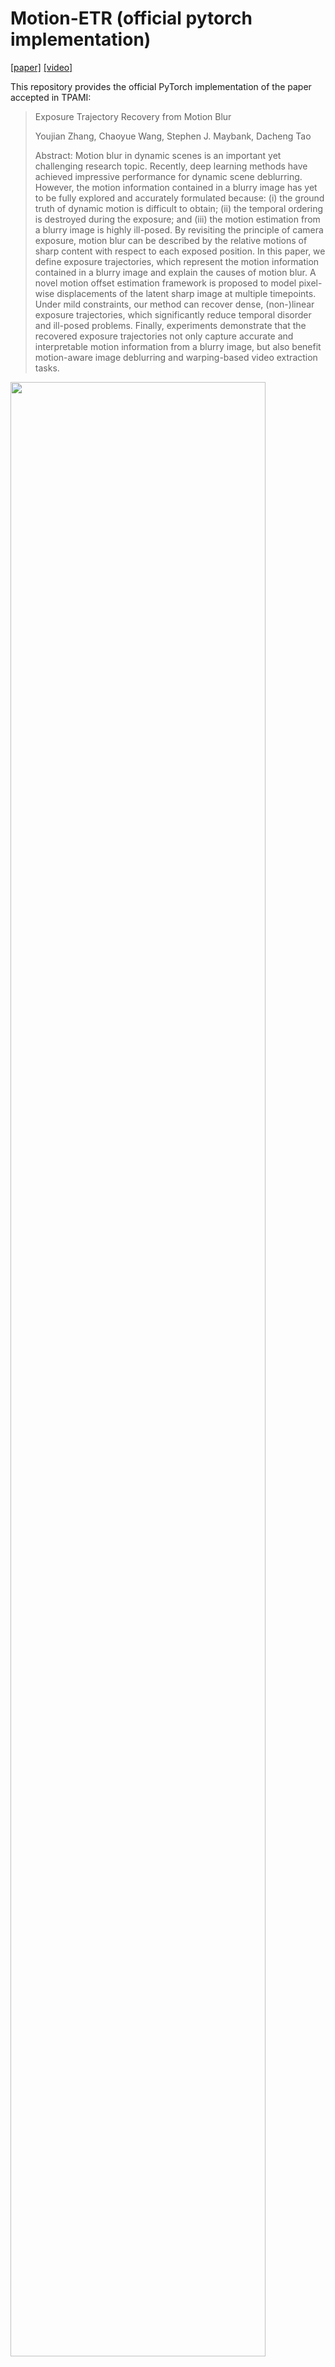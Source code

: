 # Motion-ETR (official pytorch implementation)
[[paper]](https://ieeexplore.ieee.org/abstract/document/9551756/) [[video]](https://drive.google.com/file/d/1TnNUFoDy2VQ8pI4mUph92WTKG68Y5F7s/view?usp=sharing)

This repository provides the official PyTorch implementation of the paper accepted in TPAMI:

>Exposure Trajectory Recovery from Motion Blur 
> 
>Youjian Zhang, Chaoyue Wang, Stephen J. Maybank, Dacheng Tao
>
>Abstract: Motion blur in dynamic scenes is an important yet challenging research topic. Recently, deep learning methods have achieved impressive performance for dynamic scene deblurring. However, the motion information contained in a blurry image has yet to be fully explored and accurately formulated because: (i) the ground truth of dynamic motion is difficult to obtain; (ii) the temporal ordering is destroyed during the exposure; and (iii) the motion estimation from a blurry image is highly ill-posed. By revisiting the principle of camera exposure, motion blur can be described by the relative motions of sharp content with respect to each exposed position. In this paper, we define exposure trajectories, which represent the motion information contained in a blurry image and explain the causes of motion blur. A novel motion offset estimation framework is proposed to model pixel-wise displacements of the latent sharp image at multiple timepoints. Under mild constraints, our method can recover dense, (non-)linear exposure trajectories, which significantly reduce temporal disorder and ill-posed problems. Finally, experiments demonstrate that the recovered exposure trajectories not only capture accurate and interpretable motion information from a blurry image, but also benefit motion-aware image deblurring and warping-based video extraction tasks.

<img src= "https://github.com/yjzhang96/Motion-ETR/blob/main/pics/reblur_pipeline.png" width="90%">

---
## Contents

The contents of this repository are as follows:

1. [Prerequisites](#Prerequisites)
2. [Dataset](#Dataset)
3. [Train](#Train)
4. [Test](#Test)
5. [Performance](#Performance)
6. [Model](#Model)

---

### Prerequisites
- gcc-7 and g++-7
- Python 3.6
- Pytorch 1.1.0 + cuda 10.0
- scikit-image 0.17.2
- opencv-python 4.7.0.72
- ipdb 0.13.13
- dominate 2.7.0
- tensorboardX
- (optional for running tensorboard web server) tensorboard
- (optional is you need do debug) debugpy 

You also need to install two repositories, [DCN_v2](https://github.com/chengdazhi/Deformable-Convolution-V2-PyTorch) and [MSSSIM](https://github.com/jorge-pessoa/pytorch-msssim). In the './model' directory, you will find pytorch-msssim and DCN_v2. Choose the correct version of DCN_v2 folder and following their installation instructions respectively.
- Install pyssim and pytorch-msssim
    - pyssim 0.6 from https://github.com/jterrace/pyssim, install directly using pip install pyssim.
    - pytorch-msssim 0.1 from https://github.com/jorge-pessoa/pytorch-msssim.
- Install DCN_v2
 Install DCN_v2 from ./model/DCN_v2. This is a pytorch_1.0.0 branch of https://github.com/chengdazhi/Deformable-Convolution-V2-PyTorch with modulated_deform_conv.py modified by the author. Before compilation, switch your gcc and g++ into gcc-7 and g++-7. You can ignore the warining during the compilation. At the end, you can see the prompt of successfully installation of the module. <br>
 I renamed the original ./model/DCN_v2 from the author as ./model/DCN_v2_origin and it will no longer be used.

### Dataset
Download [GoPro]((https://seungjunnah.github.io/Datasets/gopro.html)) datasets and algin the blurry/sharp image pairs.
Organize the dataset in the following form:

```bash
|- Gopro_align_data 
|   |- train  % 2103 image pairs
|   |   |- GOPR0372_07_00_000047.png
|   |   |- ...
|   |- test   % 1111 image pairs
|   |   |- GOPR0384_11_00_000001.png
|   |   |- ...
```

### Training 
- To train motion offset estimation model, run the following command:
```bash
sh run_train.sh
```
Note that you can replace the argument ```offset_mode``` from ```lin/bilin/quad``` to decide the constraint of the estimated trajectory as ```linear/bi-linear/quadratic```

- To train the deblurring model, run the same command and change the argument ```blur_direction``` from ```"reblur"``` to ```"deblur"```


### Test
- To test motion offset estimation model, run the following command:
```bash
sh run_test.sh
```
- To test the deblurring model, run the same command and change the argument ```blur_direction``` from ```"reblur"``` to ```"deblur"```


### Performance
We provide some examples of our quadratic exposure trajectory and the cooresponding reblurred images.

<img src= "https://github.com/yjzhang96/Motion-ETR/blob/main/pics/eg_exposure_trajectory.png" width="90%">

### Model
We have put the pretrained quadratic model in directory ```./pretrain_models/MTR_Gopro_quad```, and we will provide other models which mentioned in the paper in the Google drive.

|   Model     |  [Zero constraint](https://drive.google.com/drive/u/0/folders/1A9DMoxk32z79uNhDqZK6ZSzr5MwNTAZ1)    |   [Linear](https://drive.google.com/drive/u/0/folders/1GpFlyj-gxb1QhBB_THssn-b1LE8Zdkeu)   |   [Bi-linear](https://drive.google.com/drive/u/0/folders/1twsAvk7kJ7XdtR2rfiHq7ZqkSJLi3dp3)   |   [Quadratic](https://drive.google.com/drive/u/0/folders/1UtDGOcCa_PWT0-xA5erGz4pbUCCpJmIw)   |
| :---------: |     :-------:       |  :-------: |   :--------:  |   :---------: |
|     PSNR    |     35.82           |   33.45    |      33.79    |    34.68      |
|    SSIM     |     0.9800          |   0.9669   |      0.9687   |    0.9740     |

Also, we provide our pretrained motion-aware deblurring [model](https://drive.google.com/file/d/1EuAqj2gx9Yy9T1ryfeBLYdSBZADRvlpx/view?usp=sharing).


